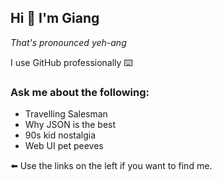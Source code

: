 ## Hi 👋 I'm Giang

_That's pronounced yeh-ang_

I use GitHub professionally ⌨️

### Ask me about the following:

* Travelling Salesman
* Why JSON is the best
* 90s kid nostalgia
* Web UI pet peeves

⬅️ Use the links on the left if you want to find me.
